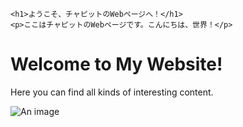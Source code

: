 <!DOCTYPE html>
<html>
<head>
	<title>こんにちは、世界！</title>
</head>
<body>
	
	<h1>ようこそ、チャピットのWebページへ！</h1>
	<p>ここはチャピットのWebページです。こんにちは、世界！</p>
</body>
</html>
<!DOCTYPE html>
<html>
<head>
	<title>My Website</title>
</head>
<body>
	<h1>Welcome to My Website!</h1>
	<p>Here you can find all kinds of interesting content.</p>
	<img src="image.jpg" alt="An image">
</body>
</html>
